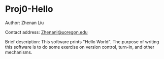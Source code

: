 # Proj0-Hello

Author: Zhenan Liu

Contact address: Zhenanl@uoregon.edu

Brief description: This software prints "Hello World". The purpose of writing this software is to do some exercise on version control, turn-in, and other mechanisms.

